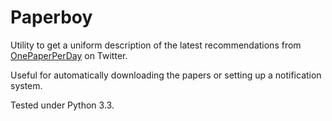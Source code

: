 # Paperboy

Utility to get a uniform description of the latest recommendations from [OnePaperPerDay](https://twitter.com/onepaperperday) on Twitter.

Useful for automatically downloading the papers or setting up a notification system.

Tested under Python 3.3.
